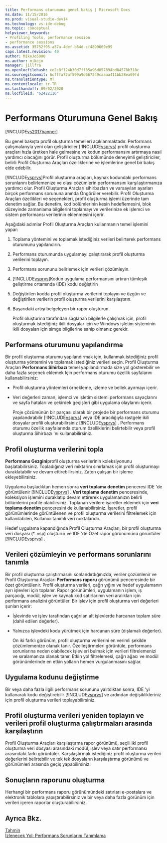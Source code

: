```yaml
---
title: Performans oturumuna genel bakış | Microsoft Docs
ms.date: 11/15/2016
ms.prod: visual-studio-dev14
ms.technology: vs-ide-debug
ms.topic: conceptual
helpviewer_keywords:
- Profiling Tools, performance session
- performance sessions
ms.assetid: 35752f95-a57a-4def-b64d-cf4899669e99
caps.latest.revision: 40
author: MikeJo5000
ms.author: mikejo
manager: jillfra
ms.openlocfilehash: ce2c8f124b30d7ff85a96d857894bd84578b318c
ms.sourcegitcommit: 6cfffa72af599a9d667249caaaa411bb28ea69fd
ms.translationtype: MT
ms.contentlocale: tr-TR
ms.lasthandoff: 09/02/2020
ms.locfileid: "62422116"
---
```

# <a name="performance-session-overview"></a>Performans Oturumuna Genel Bakış
[!INCLUDE[vs2017banner](../includes/vs2017banner.md)]

Bu genel bakışta profil oluşturma temelleri açıklanmaktadır. Performans çalışmalarıyla yeni olan geliştiriciler [!INCLUDE[vsprvs](../includes/vsprvs-md.md)] profil oluşturma araçları hızla üretken hale gelmesine ve kodun performansını artırmaya nasıl yardımcı olacağını görür. Profil oluşturma bölümünde deneyimli geliştiriciler, belirli Profil Oluşturma Araçları özelliklerine ve işlemlerine genel bir bakış elde edebilir.  
  
 [!INCLUDE[vsprvs](../includes/vsprvs-md.md)]Profil oluşturma araçları, kaynak kodundaki performans sorunlarını belirlemenize ve olası çözümlerin performansını karşılaştırmanıza yardımcı olur. Profil Oluşturma Araçları sihirbazları ve varsayılan ayarları birçok performans sorununa anında Öngörüler verebilir. Profil Oluşturma Araçları özellikleri ve seçenekleri, profil oluşturma işlemi üzerinde tam denetim sağlar. Bu denetim, kod bölümlerinin kesin hedeflemesini, blok düzeyinde zamanlama bilgilerini toplamayı ve verilerinize ek işlemci ve sistem performansı verilerinin eklenmesini içerir.  
  
 Aşağıdaki adımlar Profil Oluşturma Araçları kullanmanın temel işlemini yapar:  
  
1. Toplama yöntemini ve toplamak istediğiniz verileri belirterek performans oturumunu yapılandırın.  
  
2. Performans oturumunda uygulamayı çalıştırarak profil oluşturma verilerini toplayın.  
  
3. Performans sorununu belirlemek için verileri çözümleyin.  
  
4. [!INCLUDE[vsprvs](../includes/vsprvs-md.md)]Kodun uygulama performansını artıran tümleşik geliştirme ortamında (IDE) kodu değiştirin  
  
5. Değiştirilen kodda profil oluşturma verilerini toplayın ve özgün ve değiştirilen verilerin profil oluşturma verilerini karşılaştırın.  
  
6. Başarıdaki artışı belgeleyen bir rapor oluşturun.  
  
   Profil oluşturma tarafından sağlanan bilgilerle çalışmak için, profil oluşturmak istediğiniz ikili dosyalar için ve Windows işletim sisteminin ikili dosyaları için simge bilgilerine sahip olmanız gerekir.  
  
## <a name="configure-the-performance-session"></a>Performans oturumunu yapılandırma  
 Bir profil oluşturma oturumu yapılandırmak için, kullanmak istediğiniz profil oluşturma yöntemini ve toplamak istediğiniz verileri seçin. Profil Oluşturma Araçları **Performans Sihirbazı** temel yapılandırmada size yol gösterebilir ve daha fazla seçenek eklemek Için performans oturumu özellik sayfalarını kullanabilirsiniz:  
  
- Profil oluşturma yöntemleri örnekleme, izleme ve bellek ayırmayı içerir.  
  
- Veri değerleri zaman, işlemci ve işletim sistemi performans sayaçlarını ve sayfa hataları ve çekirdek geçişleri gibi uygulama olaylarını içerir.  
  
  Proje çözümünün bir parçası olarak bir projede bir performans oturumu yapılandırabilir [!INCLUDE[vsprvs](../includes/vsprvs-md.md)] veya IDE aracılığıyla rastgele ikili dosyalar profili oluşturabilirsiniz [!INCLUDE[vsprvs](../includes/vsprvs-md.md)] . Performans oturumu özellik sayfalarında oturum özelliklerini belirtebilir veya profil oluşturma Sihirbazı 'nı kullanabilirsiniz.  
  
## <a name="collect-profiling-data"></a>Profil oluşturma verilerini topla  
 **Performans Gezgini**profil oluşturma verilerinin koleksiyonunu başlatabilirsiniz. Topladığınız veri miktarını sınırlamak için profil oluşturmayı duraklatabilir ve devam ettirebilirsiniz. Zaten çalışan bir işleme ekleyebilirsiniz.  
  
 Uygulama başladıktan hemen sonra **veri toplama denetim** penceresi IDE 'de görüntülenir [!INCLUDE[vsprvs](../includes/vsprvs-md.md)] . **Veri toplama denetim** penceresinde, koleksiyon işlemini duraklatıp devam ettirerek uygulamanızın belirli bölümlerini profile olabilirsiniz. Toplanan verilere işaretler eklemek için **veri toplama denetim** penceresini de kullanabilirsiniz. İşaretler, profil görünümlerinde görüntülenen ve profil oluşturma verilerini filtrelemek için kullanılabilen, Kullanıcı tanımlı veri noktalarıdır.  
  
 Hedef uygulama kapandığında Profil Oluşturma Araçları, bir profil oluşturma veri dosyası (*. vsp) oluşturur ve IDE 'de Özet rapor görünümünü görüntüler [!INCLUDE[vsprvs](../includes/vsprvs-md.md)] .  
  
## <a name="analyze-the-data-and-identify-performance-issues"></a>Verileri çözümleyin ve performans sorunlarını tanımla  
 Bir profil oluşturma çalıştırmasını sonlandırdığınızda, veriler çözümlenir ve Profil Oluşturma Araçları **Performans raporu** görünümü penceresinde bir özet görüntülenir. Profil oluşturma verileri, çağrı yığını ve hedef uygulamanın ayrı işlevleri için toplanır. Rapor görünümleri, uygulamanın işlem, iş parçacığı, modül, işlev ve kaynak kod satırlarının veri aralıkları için performans analizini görüntüler. Bir işlev için profil oluşturma veri değerleri şunları içerir:  
  
- İşlevinde ve işlev tarafından çağrılan alt işlevlerde harcanan toplam süre (dahil edilen değerler).  
  
- Yalnızca işlevdeki kodu yürütmek için harcanan süre (dışlamalı değerler).  
  
  On iki farklı görünüm, profil oluşturma verilerini en verimli şekilde çözümlemenize olanak tanır. Özelleştirmeleri görüntüle, performans sorunlarına neden olabilecek işlevleri bulmak için verileri filtrelemenizi ve sıralamanıza olanak tanır. Etkin yol filtrelemesi, çağrı ağacı ve modül görünümlerinde en etkin yolların hemen vurgulanmasını sağlar.  
  
## <a name="modify-the-application-code"></a>Uygulama kodunu değiştirme  
 Bir veya daha fazla ilgili performans sorununu yalıtdıktan sonra, IDE 'yi kullanarak kodu değiştirebilir [!INCLUDE[vsprvs](../includes/vsprvs-md.md)] ve ardından değişiklikleriniz için profil oluşturma verileri toplayabilirsiniz.  
  
## <a name="collect-profiling-data-again-and-compare-the-data-between-the-profiling-runs"></a>Profil oluşturma verileri yeniden toplayın ve verileri profil oluşturma çalıştırmaları arasında karşılaştırın  
 Profil Oluşturma Araçları karşılaştırma rapor görünümü, seçili iki profil oluşturma veri dosyası arasındaki modül, işlev veya satır performansı arasındaki farkı görüntüler. Karşılaştırmak istediğiniz profil oluşturma verileri değerlerini belirtebilir ve tek tek dosyaların karşılaştırma görünümü ve görünümleri arasında geçiş yapabilirsiniz.  
  
## <a name="generate-a-report-of-the-results"></a>Sonuçların raporunu oluşturma  
 Herhangi bir performans raporu görünümündeki satırları e-postalara ve elektronik tablolara yapıştırabilirsiniz ve bir veya daha fazla görünüm için verileri içeren raporlar oluşturabilirsiniz.  
  
## <a name="see-also"></a>Ayrıca Bkz.  
 [Tahmin](../profiling/overviews-performance-tools.md)   
 [İzlenecek Yol: Performans Sorunlarını Tanımlama](../profiling/walkthrough-identifying-performance-problems.md)
